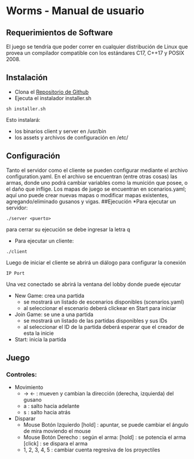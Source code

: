# Worms - Manual de usuario
## Requerimientos de Software
El juego se tendría que poder correr en cualquier distribución de Linux que provea un compilador compatible con los estándares C17, C++17 y POSIX 2008.
## Instalación
* Clona el [Repositorio de Github](https://github.com/RafaWuu/Worms)
* Ejecuta el instalador installer.sh
````
sh installer.sh
````
Esto instalará:
* los binarios client y server en /usr/bin
* los assets y archivos de configuración en /etc/
## Configuración
Tanto el servidor como el cliente se pueden configurar mediante el archivo configuration.yaml. En el archivo se encuentran (entre otras cosas) las armas, donde uno podrá cambiar variables como la munición que posee, o el daño que inflige.
Los mapas de juego se encuentran en  scenarios.yaml; aquí uno puede crear nuevas mapas o modificar mapas existentes, agregando/eliminado gusanos y vigas.
##Ejecución 
*Para ejecutar un servidor:
````
./server <puerto>
````
para cerrar su ejecución se debe ingresar la letra q
* Para ejecutar  un cliente:
````
./client
````
Luego de iniciar el cliente se abrirá un diálogo para configurar la conexión
````
IP Port
````
Una vez conectado se abrirá la ventana del lobby donde puede ejecutar
* New Game: crea una partida
  * se mostrará un listado de escenarios disponibles (scenarios.yaml) 
  * al seleccionar el escenario deberá clickear en Start para iniciar
* Join Game: se une a una partida
  * se mostrará un listado de las partidas disponibles y sus IDs
  * al seleccionar el ID de la partida deberá esperar que el creador de esta la inicie
* Start: inicia la partida
## Juego

### Controles:
  - Movimiento
    - ->  <-  :  mueven y cambian la dirección (derecha, izquierda) del gusano 
    - a : salto hacia adelante 
    - s :  salto hacia atrás
  - Disparar
    - Mouse Botón Izquierdo [hold] :  apuntar, se puede cambiar el ángulo de mira moviendo el mouse
    - Mouse Botón Derecho :  según el arma:
     [hold] : se potencia el arma 
     [click] : se dispara el arma
    - 1, 2, 3, 4, 5 : cambiar cuenta regresiva de los proyectiles



